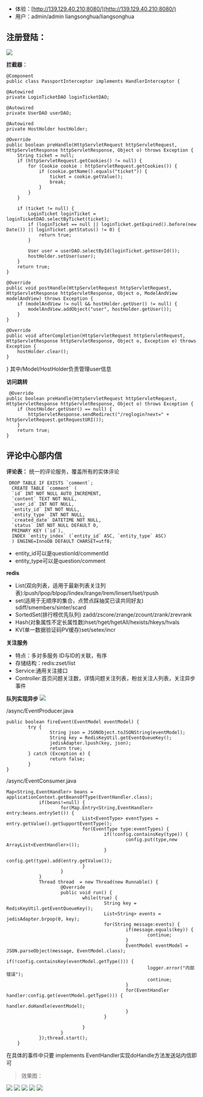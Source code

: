 - 体验：[http://139.129.40.210:8080/](http://139.129.40.210:8080/)
- 用户：admin/admin liangsonghua/liangsonghua

## 注册登陆： ##

![](http://i.imgur.com/A1aQZcA.png)

**拦截器**：

	@Component
	public class PassportInterceptor implements HandlerInterceptor {

    @Autowired
    private LoginTicketDAO loginTicketDAO;

    @Autowired
    private UserDAO userDAO;

    @Autowired
    private HostHolder hostHolder;

    @Override
    public boolean preHandle(HttpServletRequest httpServletRequest, HttpServletResponse httpServletResponse, Object o) throws Exception {
        String ticket = null;
        if (httpServletRequest.getCookies() != null) {
            for (Cookie cookie : httpServletRequest.getCookies()) {
                if (cookie.getName().equals("ticket")) {
                    ticket = cookie.getValue();
                    break;
                }
            }
        }

        if (ticket != null) {
            LoginTicket loginTicket = loginTicketDAO.selectByTicket(ticket);
            if (loginTicket == null || loginTicket.getExpired().before(new Date()) || loginTicket.getStatus() != 0) {
                return true;
            }

            User user = userDAO.selectById(loginTicket.getUserId());
            hostHolder.setUser(user);
        }
        return true;
    }

    @Override
    public void postHandle(HttpServletRequest httpServletRequest, HttpServletResponse httpServletResponse, Object o, ModelAndView modelAndView) throws Exception {
        if (modelAndView != null && hostHolder.getUser() != null) {
            modelAndView.addObject("user", hostHolder.getUser());
        }
    }

    @Override
    public void afterCompletion(HttpServletRequest httpServletRequest, HttpServletResponse httpServletResponse, Object o, Exception e) throws Exception {
        hostHolder.clear();
    }
}
其中/Model/HostHolder负责管理user信息

**访问跳转**

 	 @Override
    public boolean preHandle(HttpServletRequest httpServletRequest, HttpServletResponse httpServletResponse, Object o) throws Exception {
        if (hostHolder.getUser() == null) {
            httpServletResponse.sendRedirect("/reglogin?next=" + httpServletRequest.getRequestURI());
        }
        return true;
    }
## 评论中心部内信 ##

**评论表：**
统一的评论服务，覆盖所有的实体评论

     DROP TABLE IF EXISTS `comment`;
      CREATE TABLE `comment` (
      `id` INT NOT NULL AUTO_INCREMENT,
      `content` TEXT NOT NULL,
      `user_id` INT NOT NULL,
      `entity_id` INT NOT NULL,
      `entity_type` INT NOT NULL,
      `created_date` DATETIME NOT NULL,
      `status` INT NOT NULL DEFAULT 0,
      PRIMARY KEY (`id`),
      INDEX `entity_index` (`entity_id` ASC, `entity_type` ASC)
      ) ENGINE=InnoDB DEFAULT CHARSET=utf8;
- entity_id可以是questionId/commentId
- entity_type可以是question/comment


**redis**

- List(双向列表，适用于最新列表关注列表):lpush/lpop/blpop/lindex/lrange/lrem/linsert/lset/rpush
- set(适用于无顺序的集合，点赞点踩抽奖已读共同好友) sdiff/smembers/sinter/scard
- SortedSet(排行榜优先队列) zadd/zscore/zrange/zcount/zrank/zrevrank
- Hash(对象属性不定长属性数)hset/hget/hgetAll/hexists/hkeys/hvals
- KV(单一数据验证码PV缓存)set/setex/incr

**关注服务**

- 特点：多对多服务 ID与ID的关联，有序
- 存储结构：redis:zset/list
- Service:通用关注接口
- Controller:首页问题关注数，详情问题关注列表，粉丝关注人列表，关注异步事件

**队列实现异步**
![](http://i.imgur.com/UG7giTq.png)

/async/EventProducer.java


  	public boolean fireEvent(EventModel eventModel) {
            try {
                    String json = JSONObject.toJSONString(eventModel);
                    String key = RedisKeyUtil.getEventQueueKey();
                    jedisAdapter.lpush(key, json);
                    return true;
            } catch (Exception e) {
                    return false;
            }
    }

/async/EventConsumer.java

	Map<String,EventHandler> beans = applicationContext.getBeansOfType(EventHandler.class);
                if(beans!=null) {
                        for(Map.Entry<String,EventHandler> entry:beans.entrySet()) {
                                List<EventType> eventTypes = entry.getValue().getSupportEventType();
                                for(EventType type:eventTypes) {
                                        if(!config.containsKey(type)) {
                                                config.put(type,new ArrayList<EventHandler>());
                                        }
                                        config.get(type).add(entry.getValue());
                                }
                        }
                }
                Thread thread  = new Thread(new Runnable() {
                        @Override
                        public void run() {
                                while(true) {
                                        String key = RedisKeyUtil.getEventQueueKey();
                                        List<String> events = jedisAdapter.brpop(0, key);
                                        for(String message:events) {
                                                if(message.equals(key)) {
                                                        continue;
                                                }
                                                EventModel eventModel = JSON.parseObject(message, EventModel.class);
                                                if(!config.containsKey(eventModel.getType())) {
                                                        logger.error("内部错误");
                                                        continue;
                                                }
                                                for(EventHandler handler:config.get(eventModel.getType())) {
                                                        handler.doHandle(eventModel);
                                                }
                                        }

                                }
                        }
                });thread.start();
        }

在具体的事件中只要 implements EventHandler实现doHandle方法发送站内信即可
> 效果图：

![](http://i.imgur.com/xjIOxai.png)
![](http://i.imgur.com/T24Zfjo.png)
![](http://i.imgur.com/buYOnG0.png)
![](http://i.imgur.com/3lR1BTL.png)
![](http://i.imgur.com/FvXUSsH.png)

